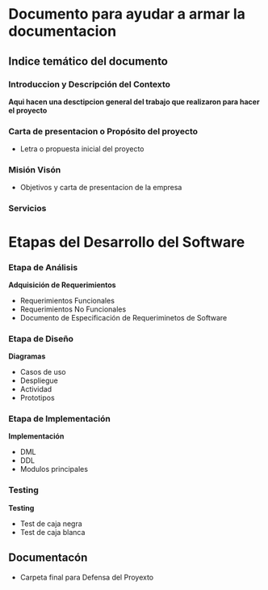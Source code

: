 # Documento para ayudar a armar la documentacion


## Indice temático del documento

### Introduccion y Descripción del Contexto
**Aqui hacen una desctipcion general del trabajo que realizaron para hacer el proyecto**


### Carta de presentacion o Propósito del proyecto
+ Letra o propuesta inicial del proyecto

### Misión Visón
  + Objetivos y carta de presentacion de la empresa

### Servicios
  


# Etapas del Desarrollo del Software
### Etapa de Análisis
**Adquisición de Requerimientos**
  + Requerimientos Funcionales
  + Requerimientos No Funcionales
  + Documento de Especificación de Requeriminetos de Software


### Etapa de Diseño
**Diagramas**
  + Casos de uso
  + Despliegue
  + Actividad
  + Prototipos 

### Etapa de Implementación
**Implementación**
  + DML
  + DDL
  + Modulos principales

### Testing
**Testing**
  + Test de caja negra
  + Test de caja blanca


## Documentacón
  + Carpeta final para Defensa del Proyexto

